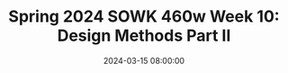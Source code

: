 ---
layout: single_presentation
name: spring-2024-sowk-460w-week-10-design-methods-part-ii.md
title: "Spring 2024 SOWK 460w Week 10: Design Methods Part II"
date:  2024-03-15 08:00:00
presentation_id: yeKyNz
permalink: /yeKyNz/
redirect_from:
  - /presentations/yeKyNz/spring-2024-sowk-460w-week-10-design-methods-part-ii
slides: 
  - slide_name: deck-12418-large-0.jpeg
    slide_text: >
      DESIGN METHODS PART II Jacob Campbell, Ph.D. LICSW at Heritage University SOWK 460w Spring 2024 Qualitative & Consumer Satisfaction

  - slide_name: deck-12418-large-1.jpeg
    slide_text: >
      AGENDA ➤ Presentation about graduation planning ➤ Bene ts of qualitative approach ➤ Qualitative designs methods ➤ Focus groups ➤ Consumer satisfaction surveys fi Jacob Campbell, Ph.D. LICSW at Heritage University SOWK 460w Spring 2024

  - slide_name: deck-12418-large-2.jpeg
    slide_text: >
      GRADUATION PLANNING with Marisol Johnson Topanish Social Work Club President Jacob Campbell, Ph.D. LICSW at Heritage University SOWK 460w Spring 2024

  - slide_name: deck-12418-large-3.jpeg
    slide_text: >
      MIDCOURSE FEEDBACK SPRING 2024 Positives Organization Accessibility of material Group work time Learning process in class (peer review, quizzes, etc.) Challenges Struggling to understand content Textbook is old The quantity of work 13 of 20 Respondents Jacob Campbell, Ph.D. LICSW at Heritage University SOWK 460w Spring 2024

  - slide_name: deck-12418-large-4.jpeg
    slide_text: >
      FLYER Jacob Campbell, Ph.D. LICSW at Heritage University SOWK 460w Spring 2024

  - slide_name: deck-12418-large-5.jpeg
    slide_text: >
      PROGRAM EVALUATION DESIGN Qualitative Designs and Applications Jacob Campbell, Ph.D. LICSW at Heritage University SOWK 460w Spring 2024

  - slide_name: deck-12418-large-6.jpeg
    slide_text: >
      “ “Qualitative designs embrace this ambiguity and attempt to include multiple sources to develop an improved understanding of the situation, question, service challenge, and so forth” –Kapp and Anderson (2010) p. 239 Jacob Campbell, Ph.D. LICSW at Heritage University SOWK 460w Spring 2024

  - slide_name: deck-12418-large-7.jpeg
    slide_text: >
      CLOSELY RELATED TO CLINICAL PRACTICES (Kapp & Anderson, 2010) BENEFITS OF A QUALITATIVE APPROACH Jacob Campbell, Ph.D. LICSW at Heritage University SOWK 460w Spring 2024

  - slide_name: deck-12418-large-8.jpeg
    slide_text: >
      Opportunity for Clients to tell their stories BENEFITS OF A QUALITATIVE APPROACH Jacob Campbell, Ph.D. LICSW at Heritage University (Kapp & Anderson, 2010) SOWK 460w Spring 2024

  - slide_name: deck-12418-large-9.jpeg
    slide_text: >
      ABILITY TO FIND TRANSFORMATION EMERGENT IDEAS .support (Kapp & Anderson, 2010) BENEFITS OF A QUALITATIVE APPROACH Jacob Campbell, Ph.D. LICSW at Heritage University SOWK 460w Spring 2024

  - slide_name: deck-12418-large-10.jpeg
    slide_text: >
      THE POWER OF VULNERABILITY https://www.ted.com/talks/brene_brown_the_power_of_vulnerability Jacob Campbell, Ph.D. LICSW at Heritage University SOWK 460w Spring 2024

  - slide_name: deck-12418-large-11.jpeg
    slide_text: >
      QUALITATIVE DESIGNS ➤ Open-Ended Interviews ➤ Observations ➤ Focus Group Interviews ➤ Field Notes Jacob Campbell, Ph.D. LICSW at Heritage University SOWK 460w Spring 2024

  - slide_name: deck-12418-large-12.jpeg
    slide_text: >
      d n A & (Kapp ) 0 1 0 2 , n o s r e QUALITATIVE DESIGNS Open-Ended Interviews ➤ Not focused on standardized instruments ➤ Follows a standardized set of questions ➤ Gives an opportunity share personal perspectives Jacob Campbell, Ph.D. LICSW at Heritage University SOWK 460w Spring 2024

  - slide_name: deck-12418-large-13.jpeg
    slide_text: >
      OBSERVATIONS ➤ Insights not obtained through an interview ➤ Can learn more from observation vs interview Systematized by have a form or guiding questions QUALITATIVE DESIGNS Jacob Campbell, Ph.D. LICSW at Heritage University (Kapp & Anderson, 2010) SOWK 460w Spring 2024

  - slide_name: deck-12418-large-14.jpeg
    slide_text: >
      QUALITATIVE DESIGNS OBSERVATIONS ABC Notes Date/Time/Duration Activity Student: Harold Grade: 9th Antecedent 10/11/13 9:35am 5 minutes 10/12/13 11:20 am 10 minutes Language Arts Behavior Consequence Individual task given Talks to Peers about off task topic Given Reminder by the teacher to work quietly Small Group math test Chatted with peers Asked to leave the class 10/12/13 1:30 pm 5 minutes PE Volleyball game team selection Refused to be on the team picked for Chose not to participate 10/15/13 9:35am 5 minutes Language Arts Individual task given Talking loudly about inappropriate topics Other students laughed Asked to leave class 10/17/13 1:20 pm 5 minutes PE Running the track Refused to run, walked with students not in his class on the field Encouraged to run but wouldn’t 10/18/13 9:35am 5 minutes Language Arts Essay assignment Went on laptop to not approved websites, showed other student Would not leave the website 10/21/13 11:20 am 5 minutes Math Individual work Algebraic Expressions Talked to peers about off topic conversation Started work but kept talking Jacob Campbell, Ph.D. LICSW at Heritage University Example of ABC Data SOWK 460w Spring 2024

  - slide_name: deck-12418-large-15.jpeg
    slide_text: >
      QUALITATIVE DESIGNS Focus Group Interviews ➤ A group process the allows views of multiple people ➤ Structured to allow minority views and di erences of opinions ➤ Investigate unanticipated discussion points ff Jacob Campbell, Ph.D. LICSW at Heritage University (Kapp & Anderson, 2010) SOWK 460w Spring 2024

  - slide_name: deck-12418-large-16.jpeg
    slide_text: >
      QUALITATIVE DESIGNS Focus Group Interviews ➤ Paraphrase and restate comments frequently ➤ Seek other opinions (ask group for agreement). Attempt to engage all parties. ➤ Review positions of the entire group and verify that you have understanding ➤ Open oor for other areas of interest of the group ➤ Don’t be afraid to control discussion, and move on when somebody is not sharing the talking ➤ Move discussion from heated argument bye naming the positions and moving on fl Jacob Campbell, Ph.D. LICSW at Heritage University (Kapp & Anderson, 2010) SOWK 460w Spring 2024

  - slide_name: deck-12418-large-17.jpeg
    slide_text: >
      Record critical events and information that comes up through processes E V I T A T I L A QU DESIGNS (Kapp & Anderson, (Kapp &2010) Anderson, 2010)

  - slide_name: deck-12418-large-18.jpeg
    slide_text: >
      􀿓 􀬓 1 Orientation: discussing PAR, its values, tenets, principles, practices, and processes 2 Entry interviews: Co-researcher voice in developing agendas and describing needs 3 6 Co-Researchers 3 School Social Workers 2 Behavior Interventionist Teachers 1 Para Educator OVERVIEW OF STUDY PHASES (Campbell, 2023) Six co-designed sessions: Understand how trauma impacts students Limiting re-traumatization within the classroom Methods for increasing resiliency factors for students Engaging in self-care and burnout prevention to reduce the impact of secondary trauma Evaluate and implement ideas for promoting systematic changes within a classroom and school-wide Develop a tool or recommendation for how other school staff could create similar growth in other schools Embed in dialogues Group Book Study Self-Care Activity Exploration, Reflection, and Action

  - slide_name: deck-12418-large-19.jpeg
    slide_text: >
      Engage in the Process of Reviewing Practice Together for Development THEMES Understand How Trauma Impacts Students Use Idea Generation Develop New and Novel Ideas Integrated Self-Care Practices Limiting Re-Traumatization Into Group and Encourage Use Within the Classroom Methods for Increasing to Reduce Compassion Fatigue Use Storytelling to Resiliency Factors for Students Make Meaning and Engaging in Self-Care and Include Scholarly Sources and Develop Cohesion Burnout Prevention to Reduce the Develop Connections to Impact of Secondary Trauma Evidence-Based Practice De ne Concepts as a Evaluate and Implement Ideas for Group to Enhance Promoting Systematic Changes Understanding Within a Classroom and School-Wide Review Protocols for Professional Socialization Develop a Tool or Recommendation for How Other School LEARNING STRATEGIES Sta Could Create Similar Growth in Other Schools Follow Mutual Aid Model ff fi (Campbell, 2023) Incorporate an Interdisciplinary Framework COMPONENTS IN BUILDING A TRAUMA-INFORMED PLC

  - slide_name: deck-12418-large-20.jpeg
    slide_text: >
      CREATING A CUSTOMER SERVICE QUESTIONNAIRE fi fi fi Jacob Campbell, Ph.D. LICSW at Heritage University How well does the instrument t the service setting? Does the instrument provide an overall assessment or is it more topic speci c? Does the language t my population? SOWK 460w Spring 2024

  - slide_name: deck-12418-large-21.jpeg
    slide_text: >
      What would it look like What questions would you include What bene t would it have DEVELOPING A CONSUMER SATISFACTION For Heritage BASW Program fi Jacob Campbell, Ph.D. LICSW at Heritage University SOWK 460w Spring 2024

presentation_description: >
  <p>During week ten, we continue to look at design methods. Two common methodologies that we use in developing a program evaluation are qualitative designs and consumer satisfaction. Qualitative design methods provide an opportunity to develop a deep understanding of a perspective or set of perspectives about the organization. Questionnaires and a process to understand consumer satisfaction allow us to understand how our clients are engaging with a service and their perceptions around its implementation.</p>
  <p>The agenda for today’s session is as follows:</p>
  <ul>
  <li>Presentation about graduation planning</li>
  <li>Benefits of the qualitative approach</li>
  <li>Qualitative design methods</li>
  <li>Focus groups</li>
  <li>Consumer satisfaction surveys</li>
  </ul>
  
downloadable_slides: deck-12418.pdf
slides_count: 22
header:
  teaser: deck-12418-thumb-0.jpeg
presentation_video:
location: "Heritage University"
tags:
  - Heritage University
  - BASW Program
  - SOWK 460w
---
